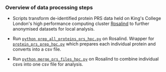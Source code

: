 ### Overview of data processing steps

- Scripts transform de-identified protein PRS data held on King's College London's high performance computing cluster [Rosalind](https://rosalind.kcl.ac.uk) to further anonymised datasets for local analysis.  

- Run [``` python prep_all_proteins_prs_hpc.py ```](https://github.com/AlexHandy1/protein-panel-ad-prediction/blob/master/data_processing/prep_all_proteins_prs_hpc.py) on Rosalind. Wrapper for [```protein_prs_prep_hpc.py```](ttps://github.com/AlexHandy1/protein-panel-ad-prediction/blob/master/data_processing/protein_prs_prep_hpc.py) which prepares each individual protein and converts into a csv file.  

- Run [``` python merge_prs_files_hpc.py ```](https://github.com/AlexHandy1/protein-panel-ad-prediction/blob/master/data_processing/merge_prs_files_hpc.py) on Rosalind to combine individual csvs into one csv file for analysis. 
